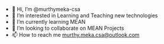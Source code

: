 - 👋 Hi, I’m @murthymeka-csa
- 👀 I’m interested in Learning and Teaching new technologies
- 🌱 I’m currently learning MEAN
- 💞️ I’m looking to collaborate on MEAN Projects
- 📫 How to reach me murthy.meka.csa@outlook.com

<!---
murthymeka-csa/murthymeka-csa is a ✨ special ✨ repository because its `README.md` (this file) appears on your GitHub profile.
You can click the Preview link to take a look at your changes.
--->
